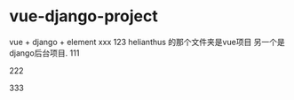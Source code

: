# vue-django-project
vue + django + element 
xxx
123
helianthus 的那个文件夹是vue项目
另一个是django后台项目.
111

222

333